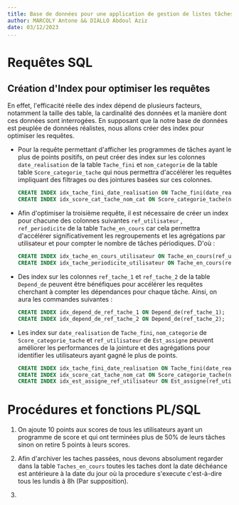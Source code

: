 ```yaml
---
title: Base de données pour une application de gestion de listes tâches (<<to-do>> list).
author: MARCOLY Antone && DIALLO Abdoul Aziz
date: 03/12/2023
...
```


# Requêtes SQL

## Création d'Index pour optimiser les requêtes

En effet, l'efficacité réelle des index dépend de plusieurs facteurs, notamment la taille des table, la cardinalité des données et la manière dont ces données sont interrogées. En supposant que la notre base de données est peuplée de données réalistes, nous allons créer des index pour optimiser les requêtes.

- Pour la requête permettant d'afficher les programmes de tâches ayant le plus de points positifs, on peut créer des index sur les colonnes `date_realisation` de la table `Tache_fini` et `nom_categorie` de la table table `Score_categorie_tache` qui nous permettra d'accélérer les requêtes impliquant des filtrages ou des jointures basées sur ces colonnes.

  ```sql
  CREATE INDEX idx_tache_fini_date_realisation ON Tache_fini(date_realisation);
  CREATE INDEX idx_score_cat_tache_nom_cat ON Score_categorie_tache(nom_categorie);
  ```

- Afin d'optimiser la troisième requête, il est nécessaire de créer un index pour chacune des colonnes suivantes `ref_utilisateur` , `ref_periodicite` de la table `Tache_en_cours` car cela permettra d'accélérer significativement les regroupements et les agrégations par utilisateur et pour compter le nombre de tâches périodiques. D'où :

  ```sql
  CREATE INDEX idx_tache_en_cours_utilisateur ON Tache_en_cours(ref_utilisateur);
  CREATE INDEX idx_tache_periodicite_utilisateur ON Tache_en_cours(ref_periodicite);
  ```

- Des index sur les colonnes `ref_tache_1` et `ref_tache_2` de la table `Depend_de` peuvent être bénéfiques pour accélérer les requêtes cherchant à compter les dépendances pour chaque tâche. Ainsi, on aura les commandes suivantes :

  ```sql
  CREATE INDEX idx_depend_de_ref_tache_1 ON Depend_de(ref_tache_1);
  CREATE INDEX idx_depend_de_ref_tache_2 ON Depend_de(ref_tache_2);
  ```

- Les index sur `date_realisation` de `Tache_fini`, `nom_categorie` de `Score_categorie_tache` et `ref_utilisateur` de `Est_assigne` peuvent améliorer les performances de la jointure et des agrégations pour identifier les utilisateurs ayant gagné le plus de points.

  ```sql
  CREATE INDEX idx_tache_fini_date_realisation ON Tache_fini(date_realisation);
  CREATE INDEX idx_score_cat_tache_nom_cat ON Score_categorie_tache(nom_categorie);
  CREATE INDEX idx_est_assigne_ref_utilisateur ON Est_assigne(ref_utilisateur);
  ```

# Procédures et fonctions PL/SQL
1. On ajoute 10 points aux scores de tous les utilisateurs ayant un programme de score et qui ont terminées plus de 50% de leurs tâches sinon on retire 5 points à leurs scores.

2. Afin d'archiver les taches passées, nous devons absolument regarder dans la table `Taches_en_cours` toutes les taches dont la date déchéance est antérieure à la date du jour où la procedure s'execute c'est-à-dire tous les lundis à 8h (Par supposition).

3. 
